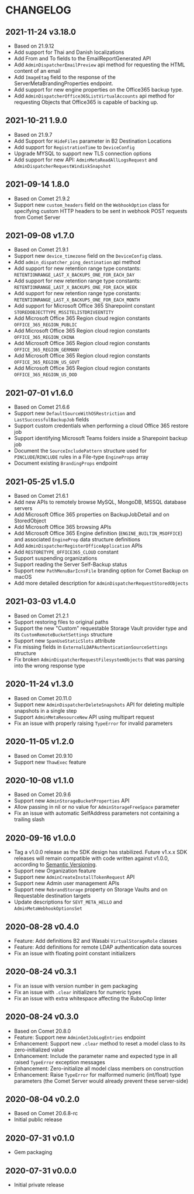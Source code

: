 # CHANGELOG

## 2021-11-24 v3.18.0
- Based on 21.9.12
- Add support for Thai and Danish localizations
- Add From and To fields to the EmailReportGenerated API
- Add `AdminDispatcherEmailPreview` api method for requesting the HTML content of an email
- Add `ImageEtag` field to the response of the ServerMetaBrandingProperties endpoint.
- Add support for new engine properties on the Office365 backup type.
- Add `AdminDispatcherOffice365ListVirtualAccounts` api method for requesting Objects that Office365 is capable of backing up.

## 2021-10-21 1.9.0
- Based on 21.9.7
- Add Support for `HideFiles` parameter in B2 Destination Locations
- Add support for `RegistrationTime` to `DeviceConfig`
- Upgrade MYSQL to support new TLS connection options
- Add support for new API: `AdminMetaReadAllLogsRequest` and `AdminDispatcherRequestWindiskSnapshot`

## 2021-09-14 1.8.0
- Based on Comet 21.9.2
- Support new `custom_headers` field on the `WebhookOption` class for specifying custom HTTP headers
  to be sent in webhook POST requests from Comet Server

## 2021-09-08 v1.7.0
- Based on Comet 21.9.1
- Support new `device_timezone` field on the `DeviceConfig` class. 
- Add `admin_dispatcher_ping_destination` api method
- Add support for new retention range type constants: `RETENTIONRANGE_LAST_X_BACKUPS_ONE_FOR_EACH_DAY`
- Add support for new retention range type constants: `RETENTIONRANGE_LAST_X_BACKUPS_ONE_FOR_EACH_WEEK`
- Add support for new retention range type constants: `RETENTIONRANGE_LAST_X_BACKUPS_ONE_FOR_EACH_MONTH`
- Add support for Microsoft Office 365 Sharepoiint constant `STOREDOBJECTTYPE_MSSITELISTDRIVEENTITY`
- Add Microsoft Office 365 Region cloud region constants `OFFICE_365_REGION_PUBLIC`
- Add Microsoft Office 365 Region cloud region constants `OFFICE_365_REGION_CHINA`
- Add Microsoft Office 365 Region cloud region constants `OFFICE_365_REGION_GERMANY`
- Add Microsoft Office 365 Region cloud region constants `OFFICE_365_REGION_US_GOVT`
- Add Microsoft Office 365 Region cloud region constants `OFFICE_365_REGION_US_DOD`

## 2021-07-01 v1.6.0
- Based on Comet 21.6.6
- Support new `DefaultSourceWithOSRestriction` and `LastSuccessfulBackupJob` fields
- Support custom credentials when performing a cloud Office 365 restore job
- Support identifying Microsoft Teams folders inside a Sharepoint backup job
- Document the `SourceIncludePattern` structure used for `PINCLUDE`/`RINCLUDE` rules in a File-type `EngineProps` array
- Document existing `BrandingProps` endpoint

## 2021-05-25 v1.5.0
- Based on Comet 21.6.1
- Add new APIs to remotely browse MySQL, MongoDB, MSSQL database servers
- Add Microsoft Office 365 properties on BackupJobDetail and on StoredObject
- Add Microsoft Office 365 browsing APIs
- Add Microsoft Office 365 Engine definition (`ENGINE_BUILTIN_MSOFFICE`) and associated `EngineProp` data structure definitions
- Add `AdminDispatcherRegisterOfficeApplication` APIs
- Add `RESTORETYPE_OFFICE365_CLOUD` constant
- Support suspending organizations
- Support reading the Server Self-Backup status
- Support new `PathMenuBarIcnsFile` branding option for Comet Backup on macOS
- Add more detailed description for `AdminDispatcherRequestStoredObjects`

## 2021-03-03 v1.4.0
- Based on Comet 21.2.1
- Support restoring files to original paths
- Support the new "Custom" requestable Storage Vault provider type and its `CustomRemoteBucketSettings` structure
- Support new `SpanUseStaticSlots` attribute
- Fix missing fields in `ExternalLDAPAuthenticationSourceSettings` structure
- Fix broken `AdminDispatcherRequestFilesystemObjects` that was parsing into the wrong response type

## 2020-11-24 v1.3.0
- Based on Comet 20.11.0
- Support new `AdminDispatcherDeleteSnapshots` API for deleting multiple snapshots in a single step
- Support `AdminMetaResourceNew` API using multipart request
- Fix an issue with properly raising `TypeError` for invalid parameters

## 2020-11-05 v1.2.0
- Based on Comet 20.9.10
- Support new `ThawExec` feature

## 2020-10-08 v1.1.0
- Based on Comet 20.9.6
- Support new `AdminStorageBucketProperties` API
- Allow passing in nil or no value for `AdminStorageFreeSpace` parameter
- Fix an issue with automatic SelfAddress parameters not containing a trailing slash

## 2020-09-16 v1.0.0
- Tag a v1.0.0 release as the SDK design has stabilized. Future v1.x.x SDK releases will remain compatible with code written against v1.0.0, according to [Semantic Versioning](https://semver.org/).
- Support new Organization feature
- Support new `AdminCreateInstallTokenRequest` API
- Support new Admin user management APIs
- Support new `RebrandStorage` property on Storage Vaults and on Requestable destination targets
- Update descriptions for `SEVT_META_HELLO` and `AdminMetaWebhookOptionsSet`

## 2020-08-28 v0.4.0
- Feature: Add definitions B2 and Wasabi `VirtualStorageRole` classes
- Feature: Add definitions for remote LDAP authentication data sources
- Fix an issue with floating point constant initializers

## 2020-08-24 v0.3.1
- Fix an issue with version number in gem packaging
- Fix an issue with `.clear` initializers for numeric types
- Fix an issue with extra whitespace affecting the RuboCop linter

## 2020-08-24 v0.3.0
- Based on Comet 20.8.0
- Feature: Support new `AdminGetJobLogEntries` endpoint
- Enhancement: Support new `.clear` method to reset a model class to its zero-initialized value
- Enhancement: Include the parameter name and expected type in all raised `TypeError` exception messages
- Enhancement: Zero-initialize all model class members on construction
- Enhancement: Raise `TypeError` for malformed numeric (int/float) type parameters (the Comet Server would already prevent these server-side)

## 2020-08-04 v0.2.0
- Based on Comet 20.6.8-rc
- Initial public release

## 2020-07-31 v0.1.0
- Gem packaging

## 2020-07-31 v0.0.0
- Initial private release
